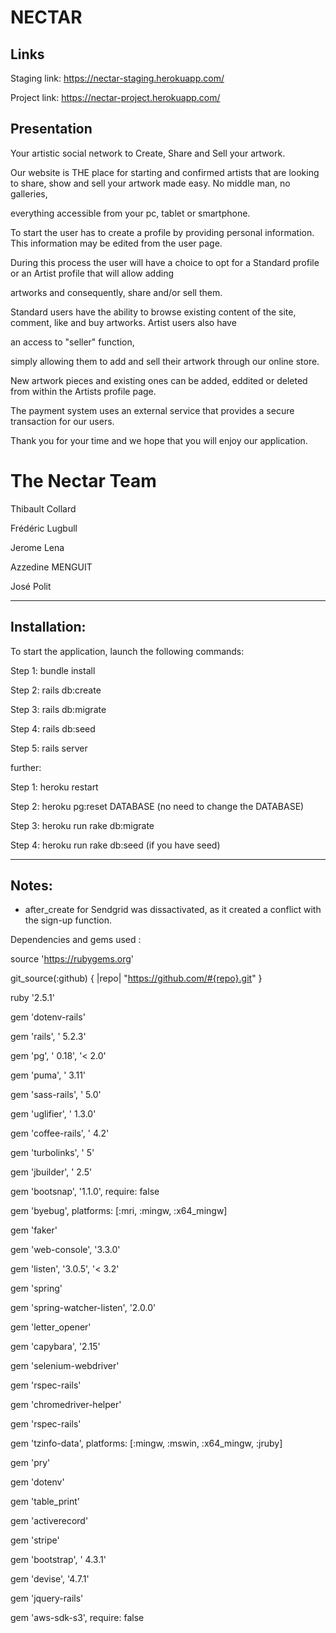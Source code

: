 
# NECTAR

## Links


Staging link: https://nectar-staging.herokuapp.com/


Project link: https://nectar-project.herokuapp.com/

## Presentation


Your artistic social network to Create, Share and Sell your artwork.



Our website is THE place for starting and confirmed artists that are looking to share, show and sell your artwork made easy. No middle man, no galleries, 


everything accessible from your pc, tablet or smartphone.    



To start the user has to create a profile by providing personal information. This information may be edited from the user page. 

During this process the user will have a choice to opt for a Standard profile or an Artist profile that will allow adding 

artworks and consequently, share and/or sell them. 


Standard users have the ability to browse existing content of the site, comment, like and buy artworks. Artist users also have 

an access to "seller" function, 


simply allowing them to add and sell their artwork through our online store. 


New artwork pieces and existing ones can be added, eddited or deleted from within the Artists profile page. 


The payment system uses an external service that provides a secure transaction for our users.


Thank you for your time and we hope that you will enjoy our application.


# The Nectar Team




Thibault Collard

Frédéric Lugbull

Jerome Lena

Azzedine MENGUIT

José Polit


----------
## Installation:


To start the application, launch the following commands:


Step 1: bundle install

Step 2: rails db:create

Step 3: rails db:migrate

Step 4: rails db:seed

Step 5: rails server


further:

Step 1: heroku restart

Step 2: heroku pg:reset DATABASE (no need to change the DATABASE)

Step 3: heroku run rake db:migrate

Step 4: heroku run rake db:seed (if you have seed)


----------

## Notes:

 - after_create for Sendgrid was dissactivated, as it created a conflict with the sign-up function.


Dependencies and gems used :


source 'https://rubygems.org'

git_source(:github) { |repo| "https://github.com/#{repo}.git" }

ruby '2.5.1'

gem 'dotenv-rails'

gem 'rails', ' 5.2.3'

gem 'pg', ' 0.18', '< 2.0'

gem 'puma', ' 3.11'

gem 'sass-rails', ' 5.0'

gem 'uglifier', ' 1.3.0'

gem 'coffee-rails', ' 4.2'

gem 'turbolinks', ' 5'

gem 'jbuilder', ' 2.5'

gem 'bootsnap', '1.1.0', require: false

gem 'byebug', platforms: [:mri, :mingw, :x64_mingw]

gem 'faker'

gem 'web-console', '3.3.0'

gem 'listen', '3.0.5', '< 3.2'

gem 'spring'

gem 'spring-watcher-listen', '2.0.0'

gem 'letter_opener'

gem 'capybara', '2.15'

gem 'selenium-webdriver'

gem 'rspec-rails'

gem 'chromedriver-helper'

gem 'rspec-rails'

gem 'tzinfo-data', platforms: [:mingw, :mswin, :x64_mingw, :jruby]

gem 'pry' 

gem 'dotenv'

gem 'table_print'

gem 'activerecord' 

gem 'stripe'

gem 'bootstrap', ' 4.3.1'

gem 'devise', '4.7.1'

gem 'jquery-rails'

gem 'aws-sdk-s3', require: false


